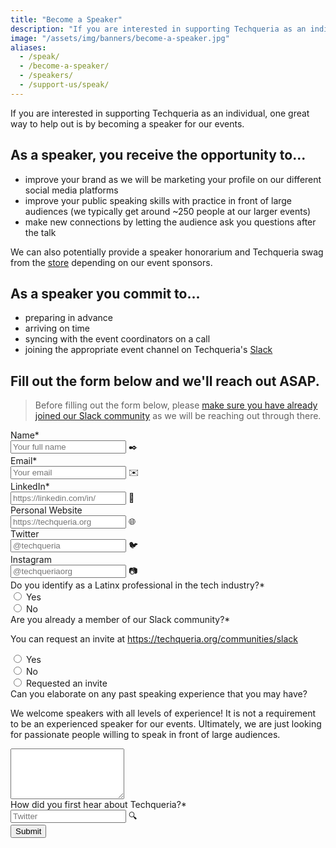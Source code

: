 ```yaml
---
title: "Become a Speaker"
description: "If you are interested in supporting Techqueria as an individual, one great way to help out is by becoming a speaker."
image: "/assets/img/banners/become-a-speaker.jpg"
aliases:
  - /speak/
  - /become-a-speaker/
  - /speakers/
  - /support-us/speak/
---
```


If you are interested in supporting Techqueria as an individual, one great way to help out is by becoming a speaker for our events.

## As a speaker, you receive the opportunity to...

- improve your brand as we will be marketing your profile on our different social media platforms
- improve your public speaking skills with practice in front of large audiences (we typically get around ~250 people at our larger events)
- make new connections by letting the audience ask you questions after the talk

We can also potentially provide a speaker honorarium and Techqueria swag from the [store](/shop/) depending on our event sponsors.

## As a speaker you commit to...

- preparing in advance
- arriving on time
- syncing with the event coordinators on a call
- joining the appropriate event channel on Techqueria's [Slack](/slack)

## Fill out the form below and we'll reach out ASAP.

> Before filling out the form below, please [make sure you have already joined our Slack community](/communities/slack/) as we will be reaching out through there.

<form name="Speak" method="POST" data-netlify="true" class="form--centered">
  <input type="hidden" aria-label="Subject" name="_subject" value="Techqueria - Become a Speaker">
  <div class="field">
    <label class="label">Name*</label>
    <div class="control has-icons-left">
      <input class="input" aria-label="Name" autocomplete="name" type="text" name="name" placeholder="Your full name" required>
      <span class="icon is-left">
        ✒️
      </span>
    </div>
  </div>
  <div class="field">
    <label class="label">Email*</label>
    <div class="control has-icons-left">
      <input class="input" aria-label="Email" autocomplete="email" type="email" name="email" placeholder="Your email" required>
      <span class="icon is-left">
        ✉️
      </span>
    </div>
  </div>
  <div class="field">
    <label class="label">LinkedIn*</label>
    <div class="control has-icons-left">
      <input class="input" aria-label="LinkedIn" autocomplete="off" type="text" name="linkedin" placeholder="https://linkedin.com/in/" required>
      <span class="icon is-left">
        💼
      </span>
    </div>
  </div>
  <div class="field">
    <label class="label">Personal Website</label>
    <div class="control has-icons-left">
      <input class="input" aria-label="Personal Website" autocomplete="off" type="text" name="website" placeholder="https://techqueria.org">
      <span class="icon is-left">
        🌐
      </span>
    </div>
  </div>
  <div class="field">
    <label class="label">Twitter</label>
    <div class="control has-icons-left">
      <input class="input" aria-label="Twitter" autocomplete="off" type="text" name="twitter" placeholder="@techqueria">
      <span class="icon is-left">
        🐦
      </span>
    </div>
  </div>
  <div class="field">
    <label class="label">Instagram</label>
    <div class="control has-icons-left">
      <input class="input" aria-label="Instagram" autocomplete="off" type="text" name="instagram" placeholder="@techqueriaorg">
      <span class="icon is-left">
        📷
      </span>
    </div>
  </div>
  <div class="field">
    <label class="label">Do you identify as a Latinx professional in the tech industry?*</label>
    <div class="control">
      <label class="radio">
        <input type="radio" aria-label="Do you identify as a Latinx professional in the tech industry?" name="latinx_in_tech" value="Yes" required>
        Yes
      </label>
      <br>
      <label class="radio">
        <input type="radio" aria-label="Do you identify as a Latinx professional in the tech industry?" name="latinx_in_tech" value="No" required>
        No
      </label>
    </div>
  </div>
  <div class="field">
    <label class="label">Are you already a member of our Slack community?*</label>
    <p class="help">You can request an invite at <a href="https://techqueria.org/communities/slack">https://techqueria.org/communities/slack</a></p>
    <div class="control">
      <label class="radio">
        <input type="radio" aria-label="Are you already a member of our Slack community?" name="slack_workspace" value="Yes" required>
        Yes
      </label>
      <br>
      <label class="radio">
        <input type="radio" aria-label="Are you already a member of our Slack community?" name="slack_workspace" value="No" required>
        No
      </label>
      <br>
      <label class="radio">
        <input type="radio" aria-label="Are you already a member of our Slack community?" name="slack_workspace" value="Requested an invite" required>
        Requested an invite
      </label>
    </div>
  </div>
  <div class="field">
    <label class="label">Can you elaborate on any past speaking experience that you may have?</label>
    <p class="help">We welcome speakers with all levels of experience! It is not a requirement to be an experienced speaker for our events. Ultimately, we are just looking for passionate people willing to speak in front of large audiences.</p>
    <div class="control">
      <textarea class="textarea" aria-label="Can you elaborate on any past speaking experience that you may have?" spellcheck="true" rows="5" name="message" id="message" placeholder=""></textarea>
    </div>
  </div>
  <div class="field">
    <label class="label">How did you first hear about Techqueria?*</label>
    <div class="control has-icons-left">
      <input class="input" aria-label="How did you first hear about Techqueria?" autocomplete="off" type="text" name="referral" placeholder="Twitter" required>
      <span class="icon is-left">
        🔍️
      </span>
    </div>
  </div>
  <div data-netlify-recaptcha="true"></div>
  <div class="field mt-sm">
    <div class="control">
      <button type="submit" class="button is-primary">Submit</button>
    </div>
  </div>
</form>
